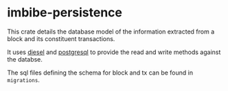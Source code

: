 # imbibe-persistence

This crate details the database model of the information extracted from a block and its constituent transactions.

It uses [diesel](diesel.rs) and [postgresql](postgresql.org) to provide the read and write methods against the databse.

The sql files defining the schema for block and tx can be found in `migrations`.
